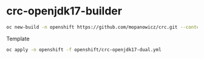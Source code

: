 # crc-openjdk17-builder

```bash
oc new-build -n openshift https://github.com/mopanowicz/crc.git --context-dir=s2i/crc-openjdk17-builder --source-secret=crc-github --name=crc-openjdk17-builder --to=crc-openjdk17-builder:release
```

Template

```bash
oc apply -n openshift -f openshift/crc-openjdk17-dual.yml
```
